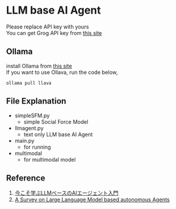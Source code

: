 # LLM base AI Agent
Please replace API key with yours  
You can get Grog API key from [this site](https://console.groq.com/playground)

## Ollama
install Ollama from [this site](https://ollama.com)  
If you want to use Ollava, run the code below,

```
ollama pull llava
```

## File Explanation
- simpleSFM.py 
  - simple Social Force Model
- llmagent.py
  - text only LLM base AI Agent
- main.py
  - for running
- multimodal
  - for multimodal model


## Reference
1. [今こそ学ぶLLMベースのAIエージェント入門](https://speakerdeck.com/os1ma/imakosoxue-bullmbesunoaiezientoru-men-ji-ben-de-nasikumi-slash-kai-fa-turu-slash-you-ming-naossyalun-wen-noshao-jie)
2. [A Survey on Large Language Model based autonomous Agents](https://arxiv.org/abs/2308.11432) 